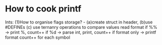 # How to cook printf

Ints:
(1)How to organise flags storage?
    - (a)create struct in header, (b)use #DEFINEs
(c) use ternanry operations to compare values
read format
if %% -> print %, count++
if %d -> parse int, print, count++
if format only -> printf format count++ for each symbol

